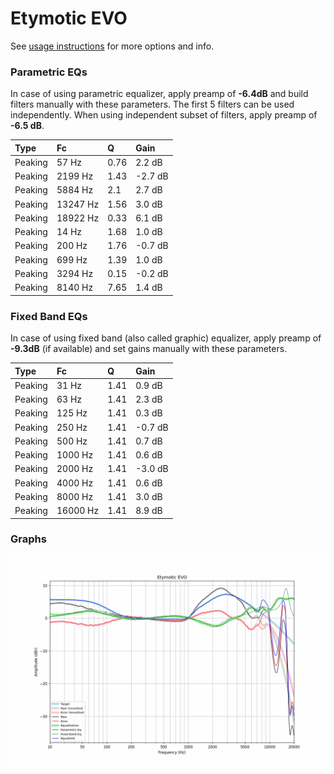 # Etymotic EVO
See [usage instructions](https://github.com/jaakkopasanen/AutoEq#usage) for more options and info.

### Parametric EQs
In case of using parametric equalizer, apply preamp of **-6.4dB** and build filters manually
with these parameters. The first 5 filters can be used independently.
When using independent subset of filters, apply preamp of **-6.5 dB**.

| Type    | Fc       |    Q | Gain    |
|:--------|:---------|:-----|:--------|
| Peaking | 57 Hz    | 0.76 | 2.2 dB  |
| Peaking | 2199 Hz  | 1.43 | -2.7 dB |
| Peaking | 5884 Hz  | 2.1  | 2.7 dB  |
| Peaking | 13247 Hz | 1.56 | 3.0 dB  |
| Peaking | 18922 Hz | 0.33 | 6.1 dB  |
| Peaking | 14 Hz    | 1.68 | 1.0 dB  |
| Peaking | 200 Hz   | 1.76 | -0.7 dB |
| Peaking | 699 Hz   | 1.39 | 1.0 dB  |
| Peaking | 3294 Hz  | 0.15 | -0.2 dB |
| Peaking | 8140 Hz  | 7.65 | 1.4 dB  |

### Fixed Band EQs
In case of using fixed band (also called graphic) equalizer, apply preamp of **-9.3dB**
(if available) and set gains manually with these parameters.

| Type    | Fc       |    Q | Gain    |
|:--------|:---------|:-----|:--------|
| Peaking | 31 Hz    | 1.41 | 0.9 dB  |
| Peaking | 63 Hz    | 1.41 | 2.3 dB  |
| Peaking | 125 Hz   | 1.41 | 0.3 dB  |
| Peaking | 250 Hz   | 1.41 | -0.7 dB |
| Peaking | 500 Hz   | 1.41 | 0.7 dB  |
| Peaking | 1000 Hz  | 1.41 | 0.6 dB  |
| Peaking | 2000 Hz  | 1.41 | -3.0 dB |
| Peaking | 4000 Hz  | 1.41 | 0.6 dB  |
| Peaking | 8000 Hz  | 1.41 | 3.0 dB  |
| Peaking | 16000 Hz | 1.41 | 8.9 dB  |

### Graphs
![](./Etymotic%20EVO.png)